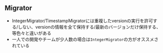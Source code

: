 ## Migrator

* IntegerMigrator/TimestampMigratorには重複したversionの実行を許可する/しない、versionの情報を全て保持する/最新のバージョンだけ保持する、等色々と違いがある
* 一人での開発やチームが少人数の場合は`IntegerMigrator`の方がオススメされている
